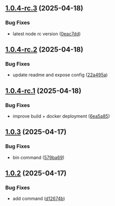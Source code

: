 ## [1.0.4-rc.3](https://github.com/trust0-project/delegated-routing/compare/v1.0.4-rc.2...v1.0.4-rc.3) (2025-04-18)

### Bug Fixes

* latest node rc version ([0eac7dd](https://github.com/trust0-project/delegated-routing/commit/0eac7dd56227994879aed32f7052caced7c6a760))

## [1.0.4-rc.2](https://github.com/trust0-project/delegated-routing/compare/v1.0.4-rc.1...v1.0.4-rc.2) (2025-04-18)

### Bug Fixes

* update readme and expose config ([22a495a](https://github.com/trust0-project/delegated-routing/commit/22a495afe32526b666f20ee53294d38e7ba5109f))

## [1.0.4-rc.1](https://github.com/trust0-project/delegated-routing/compare/v1.0.3...v1.0.4-rc.1) (2025-04-18)

### Bug Fixes

* improve build + docker deployment ([6ea5a85](https://github.com/trust0-project/delegated-routing/commit/6ea5a858d49830f44a84e6fb6576cd3454fd82f0))

## [1.0.3](https://github.com/trust0-project/delegated-routing/compare/v1.0.2...v1.0.3) (2025-04-17)

### Bug Fixes

* bin command ([579ba69](https://github.com/trust0-project/delegated-routing/commit/579ba6903ee237a9565609ac2122e3c56d731ff5))

## [1.0.2](https://github.com/trust0-project/delegated-routing/compare/v1.0.1...v1.0.2) (2025-04-17)

### Bug Fixes

* add command ([d12674b](https://github.com/trust0-project/delegated-routing/commit/d12674b2372345c9454fcc41ae1f63d1411c86c6))
